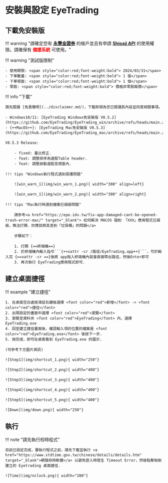 # 安裝與設定 EyeTrading

## 下載免安裝版

!!! warning "請確定您有 <span style="color:red;font-weight:bold"><a href="https://sinotrade.github.io/tutor/prepare/open_account/" target="_blank">永豐金證券</a></span> 的帳戶並且有申請 <span style="color:red;font-weight:bold"><a href="https://sinotrade.github.io/tutor/prepare/terms/" target="_blank">Shioaji API</a></span> 的使用權限。請確保有 <span style="color:red;font-weight:bold">備援系統</span> 可使用。"

!!! warning "測試版限制"

    - 使用期限: <span style="color:red;font-weight:bold"> 2024/03/31</span>
    - 下單數量: <span style="color:red;font-weight:bold"> 1 張</span>
    - 下單視窗: <span style="color:red;font-weight:bold"> 1 個</span>
    - 零股: <span style="color:red;font-weight:bold"> 價格非零股報價</span>

!!! info "下載"

    請先閱讀 [免責聲明](../disclaimer.md/)，下載即視為您已閱讀其內容並同意相關事項。
    
    - Windows10/11: [EyeTrading Windows免安裝版 V0.5.2](https://github.com/EyeTrading/EyeTrading_win/archive/refs/heads/main.zip)
    - {++MacOS++}: [EyeTrading Mac免安裝版 V0.5.3](https://github.com/EyeTrading/EyeTrading_mac/archive/refs/heads/main.zip)

    V0.5.3 Release:
    
        - fixed: 量比修正.
        - feat: 調整排序為選股Table header.
        - feat: 調整啟動選股至視窗內.

    !!! tips "Windows執行程式遇到保護問題"

        ![win_warn_1](img/win_warn_1.png){ width="300" align=left}

        ![win_warn_1](img/win_warn_2.png){ width="300" align=right}

    !!! tips "Mac執行時遇到檔案已損毀問題"

        請參考<a href="https://epe.idv.tw/fix-app-damaged-cant-be-opened-trash-error-mac/" target="_blank"> 如何解決 MACOS 碰到 「XXX」應用程式已損毀，無法打開．你應該將其丟到「垃圾桶」的問題</a>

        步驟如下：

        1. 打開 {==終端機==}
        2. 於終端機內輸入指令```{++xattr -cr /路徑/EyeTrading.app++}```，可於輸入完 {==xattr -cr ==}後將 app拖入終端機內就會直接帶出路徑，然後Enter即可
        3. 再次執行 EyeTrading應用程式即可.

    
<div markdown>
    
## 建立桌面捷徑

!!! example "建立捷徑"

    1. 在桌面空白處按滑鼠右鍵後選擇 <font color="red">新增</font> -> <font color="red">捷徑</font>
    2. 出現設定的畫面中選擇 <font color="red">瀏覽</font>
    3. 瀏覽至資料夾 <font color="red">EyeTrading</font> 內，選擇 EyeTrading.exe
    4. 回至建立捷徑畫面後，確認輸入項的位置的檔案是 <font color="red">EyeTrading.exe</font> 後按下一步.
    5. 按完成，即可在桌面看到 EyeTrading.exe 的圖示.

    (可參考下方圖片資訊)

    ![Step1](img/shortcut_1.png){ width="250"}

    ![Step2](img/shortcut_2.png){ width="400"}

    ![Step3](img/shortcut_3.png){ width="400"}

    ![Step4](img/shortcut_4.png){ width="400"}

    ![Step5](img/shortcut_5.png){ width="400"}

    ![Down](img/down.png){ width="250"}


## 執行

!!! note "請先執行校時程式"

    目前已設定完成，要執行程式之前，請先下載並執行 <a href="https://www.stdtime.gov.tw/chinese/details/details.htm" target="_blank">網路校時軟體</a> 以避免登入時發生 Timeout Error，然後點擊剛剛建立的 Eyetrading 桌面捷徑.

    ![Time](img/nclock.png){ width="200"}

